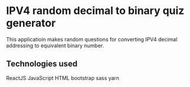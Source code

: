 # IPV4 random decimal to binary quiz generator

This applicatioin makes random questions for converting IPV4 decimal addressing to equivalent binary number.

## Technologies used

ReactJS
JavaScript
HTML
bootstrap
sass
yarn
